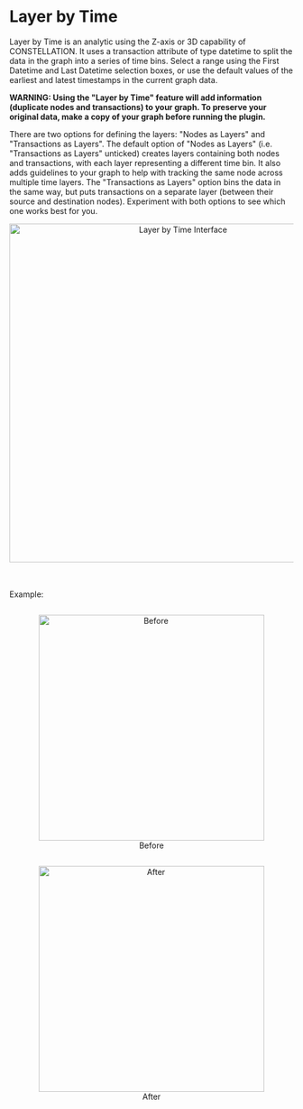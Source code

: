 # Layer by Time

Layer by Time is an analytic using the Z-axis or 3D capability of
CONSTELLATION. It uses a transaction attribute of type datetime to split
the data in the graph into a series of time bins. Select a range using
the First Datetime and Last Datetime selection boxes, or use the default
values of the earliest and latest timestamps in the current graph data.

**WARNING: Using the "Layer by Time" feature will add information
(duplicate nodes and transactions) to your graph. To preserve your
original data, make a copy of your graph before running the plugin.**

There are two options for defining the layers: "Nodes as Layers" and
"Transactions as Layers". The default option of "Nodes as Layers" (i.e.
"Transactions as Layers" unticked) creates layers containing both nodes
and transactions, with each layer representing a different time bin. It
also adds guidelines to your graph to help with tracking the same node
across multiple time layers. The "Transactions as Layers" option bins
the data in the same way, but puts transactions on a separate layer
(between their source and destination nodes). Experiment with both
options to see which one works best for you.

<div style="text-align: center">
    <img height=600 src="../ext/docs/CoreArrangementPlugins/src/au/gov/asd/tac/constellation/plugins/arrangements/resources/layer_by_time_parameters_gui_screenshot.png" alt="Layer by Time Interface" />
</div>
<br />
<br />

Example:

<div style="text-align: center">
    <figure style = "display: inline-block">
        <img height=400 src="../ext/docs/CoreArrangementPlugins/src/au/gov/asd/tac/constellation/plugins/arrangements/resources/BeforeLayer.png" alt="Before" />
        <figcaption>Before</figcaption>
    </figure>
    <figure style = "display: inline-block">
        <img height=400 src="../ext/docs/CoreArrangementPlugins/src/au/gov/asd/tac/constellation/plugins/arrangements/resources/AfterLayer.png" alt="After" />
        <figcaption>After</figcaption>
    </figure>
</div>